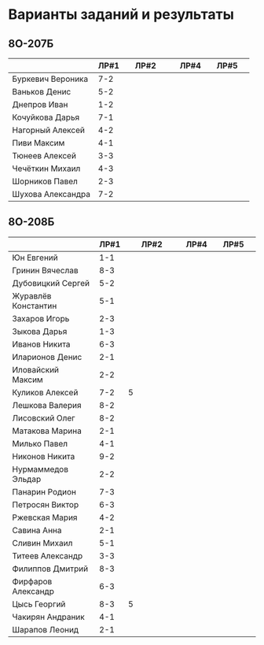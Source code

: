 # Варианты заданий и результаты

## 8О-207Б
|                     | ЛР#1 |   | ЛР#2 |   |   | ЛР#4 |   | ЛР#5 |   |
|---------------------|------|---|------|---|---|------|---|------|---|
| Буркевич Вероника   | 7-2  |   |      |   |   |      |   |      |   |
| Ваньков Денис       | 5-2  |   |      |   |   |      |   |      |   |
| Днепров Иван        | 1-2  |   |      |   |   |      |   |      |   |
| Кочуйкова Дарья     | 7-1  |   |      |   |   |      |   |      |   |
| Нагорный Алексей    | 4-2  |   |      |   |   |      |   |      |   |
| Пиви Максим         | 4-1  |   |      |   |   |      |   |      |   |
| Тюнеев Алексей      | 3-3  |   |      |   |   |      |   |      |   |
| Чечёткин Михаил     | 4-3  |   |      |   |   |      |   |      |   |
| Шорников Павел      | 2-3  |   |      |   |   |      |   |      |   |
| Шухова Александра   | 7-2  |   |      |   |   |      |   |      |   |

## 8О-208Б
|                     | ЛР#1 |   | ЛР#2 |   |   | ЛР#4 |   | ЛР#5 |   |
|---------------------|------|---|------|---|---|------|---|------|---|
| Юн Евгений          | 1-1  |   |      |   |   |      |   |      |   |
| Гринин Вячеслав     | 8-3  |   |      |   |   |      |   |      |   |
| Дубовицкий Сергей   | 5-2  |   |      |   |   |      |   |      |   |
| Журавлёв Константин | 5-1  |   |      |   |   |      |   |      |   |
| Захаров Игорь       | 2-3  |   |      |   |   |      |   |      |   |
| Зыкова Дарья        | 1-3  |   |      |   |   |      |   |      |   |
| Иванов Никита       | 6-3  |   |      |   |   |      |   |      |   |
| Иларионов Денис     | 2-1  |   |      |   |   |      |   |      |   |
| Иловайский Максим   | 2-2  |   |      |   |   |      |   |      |   |
| Куликов Алексей     | 7-2  | 5 |      |   |   |      |   |      |   |
| Лешкова Валерия     | 8-2  |   |      |   |   |      |   |      |   |
| Лисовский Олег      | 8-2  |   |      |   |   |      |   |      |   |
| Матакова Марина     | 2-1  |   |      |   |   |      |   |      |   |
| Милько Павел        | 4-1  |   |      |   |   |      |   |      |   |
| Никонов Никита      | 9-2  |   |      |   |   |      |   |      |   |
| Нурмаммедов Эльдар  | 2-2  |   |      |   |   |      |   |      |   |
| Панарин Родион      | 7-3  |   |      |   |   |      |   |      |   |
| Петросян Виктор     | 6-3  |   |      |   |   |      |   |      |   |
| Ржевская Мария      | 4-2  |   |      |   |   |      |   |      |   |
| Савина Анна         | 2-1  |   |      |   |   |      |   |      |   |
| Сливин Михаил       | 5-1  |   |      |   |   |      |   |      |   |
| Титеев Александр    | 3-3  |   |      |   |   |      |   |      |   |
| Филиппов Дмитрий    | 8-3  |   |      |   |   |      |   |      |   |
| Фирфаров Александр  | 6-3  |   |      |   |   |      |   |      |   |
| Цысь Георгий        | 8-3  | 5 |      |   |   |      |   |      |   |
| Чакирян Андраник    | 4-1  |   |      |   |   |      |   |      |   |
| Шарапов Леонид      | 2-1  |   |      |   |   |      |   |      |   |
